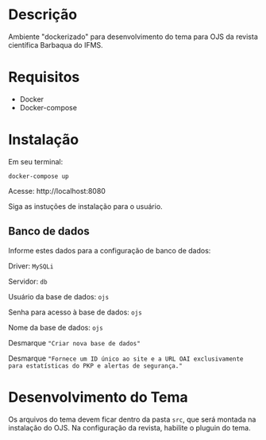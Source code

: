 # Descrição

Ambiente "dockerizado" para desenvolvimento do tema para OJS da revista científica Barbaqua do IFMS.

# Requisitos
* Docker
* Docker-compose

# Instalação
Em seu terminal:
~~~
docker-compose up
~~~

Acesse: http://localhost:8080

Siga as instuções de instalação para o usuário. 

## Banco de dados

Informe estes dados para a configuração de banco de dados:

Driver: `MySQLi`

Servidor: `db`

Usuário da base de dados: `ojs`

Senha para acesso à base de dados: `ojs`

Nome da base de dados: `ojs`

Desmarque `"Criar nova base de dados"`

Desmarque `"Fornece um ID único ao site e a URL OAI exclusivamente para estatísticas do PKP e alertas de segurança."`

# Desenvolvimento do Tema
Os arquivos do tema devem ficar dentro da pasta `src`, que será montada na instalação do OJS.
Na configuração da revista, habilite o pluguin do tema.

